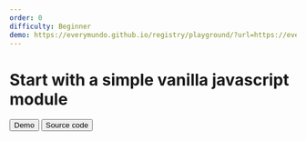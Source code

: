 ```yaml
---
order: 0
difficulty: Beginner
demo: https://everymundo.github.io/registry/playground/?url=https://everymundo.github.io/registry/examples/hello-plain-js
---
```


# Start with a simple vanilla javascript module

<ButtonGroup>
<Button type="primary" href={props.frontmatter.demo} target="_blank">Demo</Button>
<Button type="secondary" href="https://github.com/EveryMundo/registry/tree/develop/examples/hello-plain-js" target="_blank">Source code</Button>
</ButtonGroup>

<Demo src={props.frontmatter.demo} title="Hello Plain Js" aspectRatio={16/9}/>
